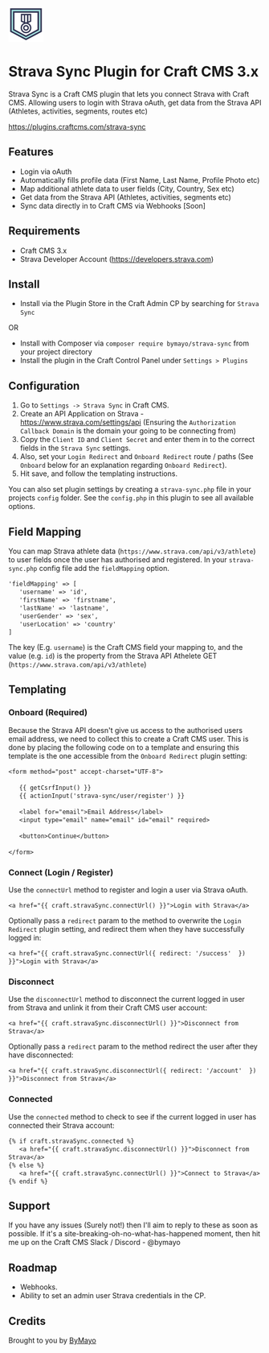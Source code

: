 <img src="https://raw.githubusercontent.com/bymayo/craft-strava-sync/master/resources/icon.png" width="70">

# Strava Sync Plugin for Craft CMS 3.x

Strava Sync is a Craft CMS plugin that lets you connect Strava with Craft CMS. Allowing users to login with Strava oAuth, get data from the Strava API (Athletes, activities, segments, routes etc)

https://plugins.craftcms.com/strava-sync

## Features

- Login via oAuth
- Automatically fills profile data (First Name, Last Name, Profile Photo etc)
- Map additional athlete data to user fields (City, Country, Sex etc)
- Get data from the Strava API (Athletes, activities, segments etc)
- Sync data directly in to Craft CMS via Webhooks [Soon]

## Requirements

- Craft CMS 3.x
- Strava Developer Account (https://developers.strava.com)

## Install

- Install via the Plugin Store in the Craft Admin CP by searching for `Strava Sync`

OR

- Install with Composer via `composer require bymayo/strava-sync` from your project directory
- Install the plugin in the Craft Control Panel under `Settings > Plugins`

## Configuration

1. Go to `Settings -> Strava Sync` in Craft CMS.
2. Create an API Application on Strava - https://www.strava.com/settings/api (Ensuring the `Authorization Callback Domain` is the domain your going to be connecting from)
3. Copy the `Client ID` and `Client Secret` and enter them in to the correct fields in the `Strava Sync` settings.
4. Also, set your `Login Redirect` and `Onboard Redirect` route / paths (See `Onboard` below for an explanation regarding `Onboard Redirect`).
5. Hit save, and follow the templating instructions.

You can also set plugin settings by creating a `strava-sync.php` file in your projects `config` folder. See the `config.php` in this plugin to see all available options.

## Field Mapping

You can map Strava athlete data (`https://www.strava.com/api/v3/athlete`) to user fields once the user has authorised and registered. In your `strava-sync.php` config file add the `fieldMapping` option.

```
'fieldMapping' => [
   'username' => 'id',
   'firstName' => 'firstname',
   'lastName' => 'lastname',
   'userGender' => 'sex',
   'userLocation' => 'country'
]
```

The key (E.g. `username`) is the Craft CMS field your mapping to, and the value (e.g. `id`) is the property from the Strava API Athelete GET (`https://www.strava.com/api/v3/athlete`)

## Templating

### Onboard (Required)
Because the Strava API doesn't give us access to the authorised users email address, we need to collect this to create a Craft CMS user. This is done by placing the following code on to a template and ensuring this template is the one accessible from the `Onboard Redirect` plugin setting:

```
<form method="post" accept-charset="UTF-8">

   {{ getCsrfInput() }}
   {{ actionInput('strava-sync/user/register') }}

   <label for="email">Email Address</label>
   <input type="email" name="email" id="email" required>

   <button>Continue</button>

</form>
```

### Connect (Login / Register)
Use the `connectUrl` method to register and login a user via Strava oAuth.

```
<a href="{{ craft.stravaSync.connectUrl() }}">Login with Strava</a>
```

Optionally pass a `redirect` param to the method to overwrite the `Login Redirect` plugin setting, and redirect them when they have successfully logged in:

```
<a href="{{ craft.stravaSync.connectUrl({ redirect: '/success'  }) }}">Login with Strava</a>
```

### Disconnect
Use the `disconnectUrl` method to disconnect the current logged in user from Strava and unlink it from their Craft CMS user account:

```
<a href="{{ craft.stravaSync.disconnectUrl() }}">Disconnect from Strava</a>
```

Optionally pass a `redirect` param to the method redirect the user after they have disconnected:

```
<a href="{{ craft.stravaSync.disconnectUrl({ redirect: '/account'  }) }}">Disconnect from Strava</a>
```

### Connected
Use the `connected` method to check to see if the current logged in user has connected their Strava account:

```
{% if craft.stravaSync.connected %}
   <a href="{{ craft.stravaSync.disconnectUrl() }}">Disconnect from Strava</a>
{% else %}
   <a href="{{ craft.stravaSync.connectUrl() }}">Connect to Strava</a>
{% endif %}
```

## Support

If you have any issues (Surely not!) then I'll aim to reply to these as soon as possible. If it's a site-breaking-oh-no-what-has-happened moment, then hit me up on the Craft CMS Slack / Discord - @bymayo

## Roadmap

* Webhooks.
* Ability to set an admin user Strava credentials in the CP.

## Credits

Brought to you by [ByMayo](http://bymayo.co.uk)
